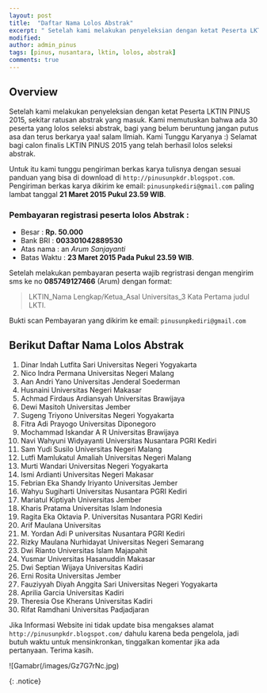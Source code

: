 ```yaml
---
layout: post
title:  "Daftar Nama Lolos Abstrak"
excerpt: " Setelah kami melakukan penyeleksian dengan ketat Peserta LKTIN PINUS 2015, sekitar ratusan abstrak yang masuk. Kami memutuskan bahwa ada 30 peserta yang lolos seleksi abstrak, bagi yang belum beruntung jangan putus asa dan terus berkarya."
modified: 
author: admin_pinus
tags: [pinus, nusantara, lktin, lolos, abstrak]
comments: true
---
```


## Overview

Setelah kami melakukan penyeleksian dengan ketat Peserta LKTIN PINUS 2015, sekitar ratusan abstrak yang masuk. Kami memutuskan bahwa ada 30 peserta yang lolos seleksi abstrak, bagi yang belum beruntung jangan putus asa dan terus berkarya yaa! salam Ilmiah. Kami Tunggu Karyanya :) Selamat bagi calon finalis LKTIN PINUS 2015 yang telah berhasil lolos seleksi abstrak.

Untuk itu kami tunggu pengiriman berkas karya tulisnya dengan sesuai panduan yang bisa di download di `http://pinusunpkdr.blogspot.com`. Pengiriman berkas karya dikirim ke email: `pinusunpkediri@gmail.com` paling lambat tanggal **21 Maret 2015 Pukul 23.59 WIB**.

### Pembayaran registrasi peserta lolos Abstrak :

- Besar 		: **Rp. 50.000** 
- Bank BRI 	 	: **003301042889530** 
- Atas nama  	: an *Arum Sanjayanti* 
- Batas Waktu 	: **23 Maret 2015 Pada Pukul 23.59 WIB**.

Setelah melakukan pembayaran peserta wajib regristrasi dengan mengirim sms ke no **085749127466** (Arum) dengan format: 

> LKTIN_Nama Lengkap/Ketua_Asal Universitas_3 Kata Pertama judul LKTI. 

Bukti scan Pembayaran yang dikirim ke email: `pinusunpkediri@gmail.com`

## Berikut Daftar Nama Lolos Abstrak

1. Dinar Indah Lutfita Sari Universitas Negeri Yogyakarta
1. Nico Indra Permana Universitas Negeri Malang
3. Aan Andri Yano Universitas Jenderal Soederman
4. Husnaini Universitas Negeri Makasar
5. Achmad Firdaus Ardiansyah Universitas Brawijaya
6. Dewi Masitoh Universitas Jember
7. Sugeng Triyono Universitas Negeri Yogyakarta
8. Fitra Adi Prayogo Universitas Diponegoro
9. Mochammad Iskandar A R Universitas Brawijaya
10. Navi Wahyuni Widyayanti Universitas Nusantara PGRI Kediri
11. Sam Yudi Susilo Universitas Negeri Malang
12. Lutfi Mamlukatul Amaliah Universitas Negeri Malang
13. Murti Wandari Universitas Negeri Yogyakarta
14. Ismi Ardianti Universitas Negeri Makasar
15. Febrian Eka Shandy Iriyanto Universitas Jember
16. Wahyu Sugiharti Universitas Nusantara PGRI Kediri
17. Mariatul Kiptiyah Universitas Jember
18. Kharis Pratama Universitas Islam Indonesia
19. Ragita Eka Oktavia P. Universitas Nusantara PGRI Kediri
20. Arif Maulana Universitas 
21. M. Yordan Adi P universitas Nusantara PGRI Kediri
22. Rizky Maulana Nurhidayat Universitas Negeri Semarang
23. Dwi Rianto Universitas Islam Majapahit
24. Yusmar Universitas Hasanuddin Makasar
25. Dwi Septian Wijaya Universitas Kadiri
26. Erni Rosita Universitas Jember
27. Fauziyyah Diyah Anggita Sari Universitas Negeri Yogyakarta
28. Aprilia Garcia Universitas Kadiri
29. Theresia Ose Kherans Universitas Kadiri
30. Rifat Ramdhani Universitas Padjadjaran

Jika Informasi Website ini tidak update bisa mengakses alamat `http://pinusunpkdr.blogspot.com/` dahulu karena beda pengelola, jadi butuh waktu untuk mensinkronkan, tinggalkan komentar jika ada pertanyaan. Terima kasih.

![Gamabr(/images/Gz7G7rNc.jpg)

{: .notice}
